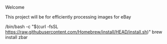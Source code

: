 Welcome

This project will be for efficiently processing images for eBay

/bin/bash -c "$(curl -fsSL https://raw.githubusercontent.com/Homebrew/install/HEAD/install.sh)"
brew install zbar